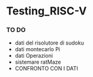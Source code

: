 # Testing_RISC-V


### TO DO
- dati del risolutore di sudoku
- dati montecarlo Pi
- dati Operazioni
- sistemare ratMaze
- CONFRONTO CON I DATI

